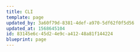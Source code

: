 ```yaml
---
title: CLI
template: page
updated_by: 3a60f79d-8381-4def-a970-5df62f0f5d56
updated_at: 1568645104
id: 83145e6c-45d2-4e9c-a412-48a81f144224
blueprint: page
---
```

